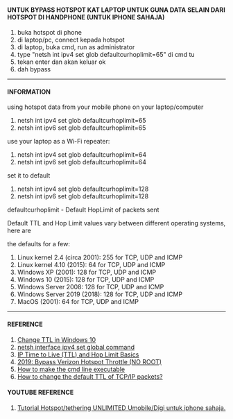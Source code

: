 #### UNTUK BYPASS HOTSPOT KAT LAPTOP UNTUK GUNA DATA SELAIN DARI HOTSPOT DI HANDPHONE (UNTUK IPHONE SAHAJA)


1. buka hotspot di phone
2. di laptop/pc, connect kepada hotspot
3. di laptop, buka cmd, run as administrator 
4. type "netsh int ipv4 set glob defaultcurhoplimit=65" di cmd tu
5. tekan enter dan akan keluar ok
6. dah bypass


-------------------------------------------------------------------------


#### INFORMATION


using hotspot data from your mobile phone on your laptop/computer

1. netsh int ipv4 set glob defaultcurhoplimit=65
2. netsh int ipv6 set glob defaultcurhoplimit=65


use your laptop as a Wi-Fi repeater:

1. netsh int ipv4 set glob defaultcurhoplimit=64
2. netsh int ipv6 set glob defaultcurhoplimit=64


set it to default

1. netsh int ipv4 set glob defaultcurhoplimit=128
2. netsh int ipv6 set glob defaultcurhoplimit=128


defaultcurhoplimit - Default HopLimit of packets sent


Default TTL and Hop Limit values vary between different operating systems, here are 

the defaults for a few:

1. Linux kernel 2.4 (circa 2001): 255 for TCP, UDP and ICMP
2. Linux kernel 4.10 (2015): 64 for TCP, UDP and ICMP
3. Windows XP (2001): 128 for TCP, UDP and ICMP
4. Windows 10 (2015): 128 for TCP, UDP and ICMP
5. Windows Server 2008: 128 for TCP, UDP and ICMP
6. Windows Server 2019 (2018): 128 for TCP, UDP and ICMP
7. MacOS (2001): 64 for TCP, UDP and ICMP


**************************************************************************

#### REFERENCE

1. [Change TTL in Windows 10](https://social.technet.microsoft.com/Forums/en-US/08f61f15-68ac-4bde-880a-1e2b1a038ccf/change-ttl-in-windiws-10?forum=win10itpronetworking "Microsoft: TechNet")
2. [netsh interface ipv4 set global command](http://www.colorconsole.de/cmd/en/Windows_7/netsh/interface/ipv4/set/global.htm "Color Console")
3. [IP Time to Live (TTL) and Hop Limit Basics](https://packetpushers.net/ip-time-to-live-and-hop-limit-basics/ "Packet Pushers")
4. [2019: Bypass Verizon Hotspot Throttle (NO ROOT)](https://www.reddit.com/r/Android/comments/cmxp66/2019_bypass_verizon_hotspot_throttle_no_root/ "Reddit")
5. [How to make the cmd line executable](https://stackoverflow.com/questions/42826625/how-to-make-the-cmd-line-executable "Stackpverflow")
6. [How to change the default TTL of TCP/IP packets?](https://askubuntu.com/questions/667096/how-to-change-the-default-ttl-of-tcp-ip-packets "askubuntu")

#### YOUTUBE REFERENCE

1. [Tutorial Hotspot/tethering UNLIMITED Umobile/Digi untuk iphone sahaja.](https://youtu.be/WuD31ZkDiPc "Youtube")
